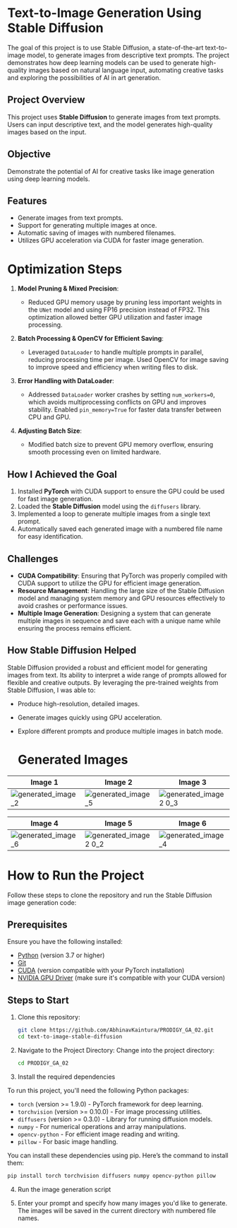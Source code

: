 # Text-to-Image Generation Using Stable Diffusion
The goal of this project is to use Stable Diffusion, a state-of-the-art text-to-image model, to generate images from descriptive text prompts. The project demonstrates how deep learning models can be used to generate high-quality images based on natural language input, automating creative tasks and exploring the possibilities of AI in art generation.

## Project Overview
This project uses **Stable Diffusion** to generate images from text prompts. Users can input descriptive text, and the model generates high-quality images based on the input.

## Objective
Demonstrate the potential of AI for creative tasks like image generation using deep learning models.

## Features
- Generate images from text prompts.
- Support for generating multiple images at once.
- Automatic saving of images with numbered filenames.
- Utilizes GPU acceleration via CUDA for faster image generation.

# Optimization Steps

1. **Model Pruning & Mixed Precision**:  
   - Reduced GPU memory usage by pruning less important weights in the `UNet` model and using FP16 precision instead of FP32. This optimization allowed better GPU utilization and faster image processing.

2. **Batch Processing & OpenCV for Efficient Saving**:  
   - Leveraged `DataLoader` to handle multiple prompts in parallel, reducing processing time per image. Used OpenCV for image saving to improve speed and efficiency when writing files to disk.

3. **Error Handling with DataLoader**:  
   - Addressed `DataLoader` worker crashes by setting `num_workers=0`, which avoids multiprocessing conflicts on GPU and improves stability. Enabled `pin_memory=True` for faster data transfer between CPU and GPU.

4. **Adjusting Batch Size**:  
   - Modified batch size to prevent GPU memory overflow, ensuring smooth processing even on limited hardware.


## How I Achieved the Goal
1. Installed **PyTorch** with CUDA support to ensure the GPU could be used for fast image generation.
2. Loaded the **Stable Diffusion** model using the `diffusers` library.
3. Implemented a loop to generate multiple images from a single text prompt.
4. Automatically saved each generated image with a numbered file name for easy identification.

## Challenges
- **CUDA Compatibility**: Ensuring that PyTorch was properly compiled with CUDA support to utilize the GPU for efficient image generation.
- **Resource Management**: Handling the large size of the Stable Diffusion model and managing system memory and GPU resources effectively to avoid crashes or performance issues.
- **Multiple Image Generation**: Designing a system that can generate multiple images in sequence and save each with a unique name while ensuring the process remains efficient.

## How Stable Diffusion Helped
Stable Diffusion provided a robust and efficient model for generating images from text. Its ability to interpret a wide range of prompts allowed for flexible and creative outputs. By leveraging the pre-trained weights from Stable Diffusion, I was able to:
- Produce high-resolution, detailed images.
- Generate images quickly using GPU acceleration.
- Explore different prompts and produce multiple images in batch mode.

  # Generated Images

| Image 1 | Image 2 | Image 3 |
|---------|---------|---------|
| ![generated_image_2](https://github.com/user-attachments/assets/38822d23-30f9-4db8-8af8-b37bb7578578) |![generated_image_5](https://github.com/user-attachments/assets/c0522c3e-f1f5-436d-afb0-debdbe200af3) |  ![generated_image2 0_3](https://github.com/user-attachments/assets/10ac0c04-d805-4c6a-a3a9-029414e9e5fe)|

| Image 4 | Image 5 | Image 6 |
|---------|---------|---------|
| ![generated_image_6](https://github.com/user-attachments/assets/e2962cf3-b3c4-4d2c-a6bc-876560518925) | ![generated_image2 0_2](https://github.com/user-attachments/assets/a496a49f-1708-4d88-bdc7-90ebdce1995a)|![generated_image_4](https://github.com/user-attachments/assets/2ae89f05-0b80-431b-aeed-ba19c4b2d963)|


# How to Run the Project
Follow these steps to clone the repository and run the Stable Diffusion image generation code:

## Prerequisites

Ensure you have the following installed:
- [Python](https://www.python.org/downloads/) (version 3.7 or higher)
- [Git](https://git-scm.com/downloads)
- [CUDA](https://developer.nvidia.com/cuda-downloads) (version compatible with your PyTorch installation) 
- [NVIDIA GPU Driver](https://www.nvidia.com/Download/index.aspx) (make sure it's compatible with your CUDA version)

## Steps to Start

1. Clone this repository:
   ```bash
   git clone https://github.com/AbhinavKaintura/PRODIGY_GA_02.git
   cd text-to-image-stable-diffusion
2. Navigate to the Project Directory: Change into the project directory:
   ```bash
   cd PRODIGY_GA_02
3. Install the required dependencies

To run this project, you'll need the following Python packages:

- `torch` (version >= 1.9.0) - PyTorch framework for deep learning.
- `torchvision` (version >= 0.10.0) - For image processing utilities.
- `diffusers` (version >= 0.3.0) - Library for running diffusion models.
- `numpy` - For numerical operations and array manipulations.
- `opencv-python` - For efficient image reading and writing.
- `pillow` - For basic image handling.

You can install these dependencies using pip. Here’s the command to install them:

   ```bash
   pip install torch torchvision diffusers numpy opencv-python pillow

```
4. Run the image generation script
   
5. Enter your prompt and specify how many images you'd like to generate. The images will be saved in the current directory with numbered file names.
